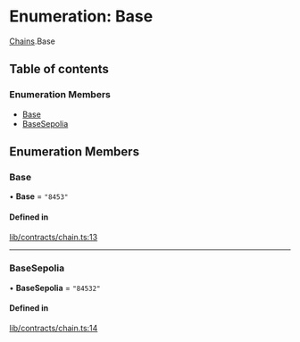 # Enumeration: Base

[Chains](../modules/Chains.md).Base

## Table of contents

### Enumeration Members

- [Base](Chains.Base.md#base)
- [BaseSepolia](Chains.Base.md#basesepolia)

## Enumeration Members

### Base

• **Base** = ``"8453"``

#### Defined in

[lib/contracts/chain.ts:13](https://github.com/threshold-network/tbtc-v2/blob/ntt-typescript/typescript/src/lib/contracts/chain.ts#L13)

___

### BaseSepolia

• **BaseSepolia** = ``"84532"``

#### Defined in

[lib/contracts/chain.ts:14](https://github.com/threshold-network/tbtc-v2/blob/ntt-typescript/typescript/src/lib/contracts/chain.ts#L14)

